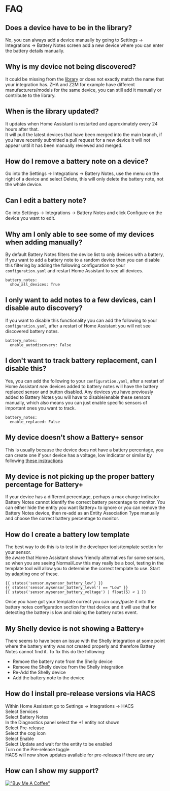 # FAQ

## Does a device have to be in the library?

No, you can always add a device manually by going to Settings -> Integrations -> Battery Notes screen add a new device where you can enter the battery details manually.

## Why is my device not being discovered?

It could be missing from the [library](https://github.com/andrew-codechimp/HA-Battery-Notes/blob/main/library.md) or does not exactly match the name that your integration has. ZHA and Z2M for example have different manufacturers/models for the same device, you can still add it manually or contribute to the library.

## When is the library updated?

It updates when Home Assistant is restarted and approximately every 24 hours after that.  
It will pull the latest devices that have been merged into the main branch, if you have recently submitted a pull request for a new device it will not appear until it has been manually reviewed and merged.

## How do I remove a battery note on a device?

Go into the Settings -> Integrations -> Battery Notes, use the menu on the right of a device and select Delete, this will only delete the battery note, not the whole device.

## Can I edit a battery note?

Go into Settings -> Integrations -> Battery Notes and click Configure on the device you want to edit.

## Why am I only able to see some of my devices when adding manually?

By default Battery Notes filters the device list to only devices with a battery, if you want to add a battery note to a random device then you can disable this filtering by adding the following configuration to your `configuration.yaml` and restart Home Assistant to see all devices.

```
battery_notes:
  show_all_devices: True
```

## I only want to add notes to a few devices, can I disable auto discovery?

If you want to disable this functionality you can add the following to your `configuration.yaml`, after a restart of Home Assistant you will not see discovered battery notes.

```
battery_notes:
  enable_autodiscovery: False
```

## I don't want to track battery replacement, can I disable this?

Yes, you can add the following to your `configuration.yaml`, after a restart of Home Assistant _new_ devices added to battery notes will have the battery replaced sensor and button disabled. Any devices you have previously added to Battery Notes you will have to disable/enable these sensors manually, which also means you can just enable specific sensors of important ones you want to track.

```
battery_notes:
  enable_replaced: False
```

## My device doesn't show a Battery+ sensor

This is usually because the device does not have a battery percentage, you can create one if your device has a voltage, low indicator or similar by following [these instructions](entities.md/#adding-a-battery-percentage)

## My device is not picking up the proper battery percentage for Battery+

If your device has a different percentage, perhaps a max charge indicator Battery Notes cannot identify the correct battery percentage to monitor. You can either hide the entity you want Battery+ to ignore or you can remove the Battery Notes device, then re-add as an Entity Association Type manually and choose the correct battery percentage to monitor.

## How do I create a battery low template

The best way to do this is to test in the developer tools/template section for your sensor.  
Be aware that Home Assistant shows friendly alternatives for some sensors, so when you are seeing Normal/Low this may really be a bool, testing in the template tool will allow you to determine the correct template to use. Start by adapting one of these.

```
{{ states('sensor.mysensor_battery_low') }}
{{ states('sensor.mysensor_battery_level') == "Low" }}
{{ states('sensor.mysensor_battery_voltage') | float(5) < 1 }}
```

Once you have got your template correct you can copy/paste it into the battery notes configuration section for that device and it will use that for detecting the battery is low and raising the battery notes event.

## My Shelly device is not showing a Battery+

There seems to have been an issue with the Shelly integration at some point where the battery entity was not created properly and therefore Battery Notes cannot find it. To fix this do the following:

- Remove the battery note from the Shelly device
- Remove the Shelly device from the Shelly integration
- Re-Add the Shelly device
- Add the battery note to the device

## How do I install pre-release versions via HACS

Within Home Assistant go to Settings -> Integrations -> HACS  
Select Services  
Select Battery Notes  
In the Diagnostics panel select the +1 entity not shown  
Select Pre-release  
Select the cog icon  
Select Enable  
Select Update and wait for the entity to be enabled  
Turn on the Pre-release toggle  
HACS will now show updates available for pre-releases if there are any

## How can I show my support?

[!["Buy Me A Coffee"](https://www.buymeacoffee.com/assets/img/custom_images/yellow_img.png)](https://www.buymeacoffee.com/codechimp)
